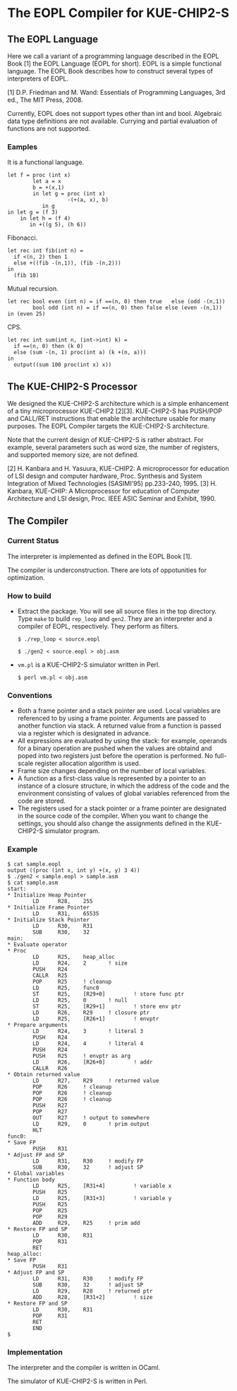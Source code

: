 # The EOPL Compiler for KUE-CHIP2-S
## The EOPL Language

Here we call a variant of a programming language described in the EOPL Book [1] the EOPL Language (EOPL for short). EOPL is a simple functional language. The EOPL Book describes how to construct several types of interpreters of EOPL. 

[1] D.P. Friedman and M. Wand: Essentials of Programming Languages, 3rd ed., The MIT Press, 2008.

Currently, EOPL does not support types other than int and bool.
Algebraic data type definitions are not available.
Currying and partial evaluation of functions are not supported.

### Eamples

It is a functional language.

```
let f = proc (int x)
        let a = x
	    b = +(x,1)
        in let g = proc (int x)
                   -(+(a, x), b)
           in g
in let g = (f 3)
    in let h = (f 4)
       in +((g 5), (h 6))
```

Fibonacci.

    let rec int fib(int n) =
      if <(n, 2) then 1
      else +((fib -(n,1)), (fib -(n,2)))
    in
      (fib 10)


Mutual recursion.


    let rec bool even (int n) = if ==(n, 0) then true   else (odd -(n,1))
            bool odd (int n) = if ==(n, 0) then false else (even -(n,1))
    in (even 25)

CPS.

```
let rec int sum(int n, (int->int) k) =
  if ==(n, 0) then (k 0)
  else (sum -(n, 1) proc(int a) (k +(n, a)))
in
  output((sum 100 proc(int x) x))
```

## The KUE-CHIP2-S Processor


We designed the KUE-CHIP2-S architecture which is a simple enhancement of a tiny microprocessor KUE-CHIP2 [2][3].
KUE-CHIP2-S has PUSH/POP and CALL/RET instructions that enable the architecture usable for many purposes.
The EOPL Compiler targets the KUE-CHIP2-S architecture.

Note that the current design of KUE-CHIP2-S is rather abstract.
For example, several parameters such as word size, the number of registers, and supported memory size, are not defined.

[2] H. Kanbara and H. Yasuura, KUE-CHIP2: A microprocessor for education of LSI design and computer hardware, Proc. Synthesis and System Integration of Mixed Technologies (SASIMI'95) pp.233-240, 1995.
[3] H. Kanbara, KUE-CHIP: A Microprocessor for education of Computer Architecture and LSI design, Proc. IEEE ASIC Seminar and Exhibit, 1990.

## The Compiler

### Current Status

The interpreter is implemented as defined in the EOPL Book [1].

The compiler is underconstruction.
There are lots of oppotunities for optimization.

### How to build

 - Extract the package. You will see all source files in the top directory.
Type `make` to build `rep_loop` and  `gen2`. They are an interpreter and a compiler of EOPL, respectively. They perform as filters.

    ```
    $ ./rep_loop < source.eopl
    ```
    ```
    $ ./gen2 < source.eopl > obj.asm
    ```


 - `vm.pl` is a KUE-CHIP2-S simulator written in Perl. 

    ```
    $ perl vm.pl < obj.asm
    ```

### Conventions
- Both a frame pointer and a stack pointer are used.
Local variables are referenced to by using a frame pointer.
Arguments are passed to another function via stack.
A returned value from a function is passed via a register which is designated in advance.
- All expressions are evaluated by using the stack:
for example, operands for a binary operation are pushed
when the values are obtaind and
poped into two registers just before the operation is performed.
No full-scale register allocation algorithm is used.
- Frame size changes depending on the number of local variables.
- A function as a first-class value is represented by a pointer to an instance of a closure structure, in which the address of the code and the environment consisting of values of global variables referenced from the code are stored.
- The registers used for a stack pointer or a frame pointer
are designated in the source code of the compiler.
When you want to change the settings, you should also 
change the assignments defined in the KUE-CHIP2-S simulator program.


### Example
```
$ cat sample.eopl
output ((proc (int x, int y) +(x, y) 3 4))
$ ./gen2 < sample.eopl > sample.asm
$ cat sample.asm
start:
* Initialize Heap Pointer
        LD      R28,    255
* Initialize Frame Pointer
        LD      R31,    65535
* Initialize Stack Pointer
        LD      R30,    R31
        SUB     R30,    32
main:
* Evaluate operator
* Proc
        LD      R25,    heap_alloc
        LD      R24,    2       ! size
        PUSH    R24
        CALLR   R25
        POP     R25     ! cleanup
        LD      R25,    func0
        ST      R25,    [R29+0]         ! store func ptr
        LD      R25,    0       ! null
        ST      R25,    [R29+1]         ! store env ptr
        LD      R26,    R29     ! closure ptr
        LD      R25,    [R26+1]         ! envptr
* Prepare arguments
        LD      R24,    3       ! literal 3
        PUSH    R24
        LD      R24,    4       ! literal 4
        PUSH    R24
        PUSH    R25     ! envptr as arg
        LD      R26,    [R26+0]         ! addr
        CALLR   R26
* Obtain returned value
        LD      R27,    R29     ! returned value
        POP     R26     ! cleanup
        POP     R26     ! cleanup
        POP     R26     ! cleanup
        PUSH    R27
        POP     R27
        OUT     R27     ! output to somewhere
        LD      R29,    0       ! prim output
        HLT
func0:
* Save FP
        PUSH    R31
* Adjust FP and SP
        LD      R31,    R30     ! modify FP
        SUB     R30,    32      ! adjust SP
* Global variables
* Function body
        LD      R25,    [R31+4]         ! variable x
        PUSH    R25
        LD      R25,    [R31+3]         ! variable y
        PUSH    R25
        POP     R25
        POP     R29
        ADD     R29,    R25     ! prim add
* Restore FP and SP
        LD      R30,    R31
        POP     R31
        RET
heap_alloc:
* Save FP
        PUSH    R31
* Adjust FP and SP
        LD      R31,    R30     ! modify FP
        SUB     R30,    32      ! adjust SP
        LD      R29,    R28     ! returned ptr
        ADD     R28,    [R31+2]         ! size
* Restore FP and SP
        LD      R30,    R31
        POP     R31
        RET
        END
$
```

### Implementation

The interpreter and the compiler is written in OCaml.

The simulator of KUE-CHIP2-S is written in Perl.

